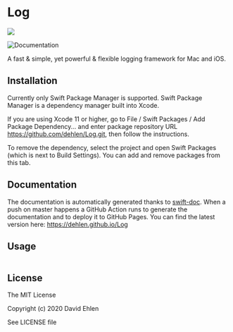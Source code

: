 # Log
<img src="https://img.shields.io/badge/supports-Swift%20Package%20Manager-green.svg">

![Documentation](https://github.com/dehlen/Log/workflows/Documentation/badge.svg)

A fast & simple, yet powerful & flexible logging framework for Mac and iOS.

## Installation

Currently only Swift Package Manager is supported. 
Swift Package Manager is a dependency manager built into Xcode.

If you are using Xcode 11 or higher, go to File / Swift Packages / Add Package Dependency... and enter package repository URL https://github.com/dehlen/Log.git, then follow the instructions.

To remove the dependency, select the project and open Swift Packages (which is next to Build Settings). You can add and remove packages from this tab.

## Documentation
The documentation is automatically generated thanks to [swift-doc](https://github.com/SwiftDocOrg/swift-doc). When a push on master happens a GitHub Action runs to generate the documentation and to deploy it to GitHub Pages.
You can find the latest version here: https://dehlen.github.io/Log

## Usage
```swift

```

## License
The MIT License

Copyright (c) 2020 David Ehlen

See LICENSE file

